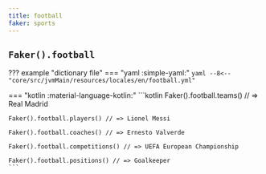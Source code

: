 ```yaml
---
title: football
faker: sports
---
```


## `Faker().football`

??? example "dictionary file"
    === "yaml :simple-yaml:"
        ```yaml
        --8<-- "core/src/jvmMain/resources/locales/en/football.yml"
        ```

=== "kotlin :material-language-kotlin:"
    ```kotlin
    Faker().football.teams() // => Real Madrid

    Faker().football.players() // => Lionel Messi

    Faker().football.coaches() // => Ernesto Valverde

    Faker().football.competitions() // => UEFA European Championship

    Faker().football.positions() // => Goalkeeper
    ```
